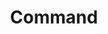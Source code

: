 ---
title: Command
tags: ["command", "prompt", "line", "terminal", "console"]
icon: command
svg: '<svg xmlns="http://www.w3.org/2000/svg" width="24" height="24" fill="none" viewBox="0 0 24 24" stroke-width="1.5" stroke-linecap="round" stroke-linejoin="round" stroke="currentColor"><path d="M15.012 5.977v12.046c0 2.645 3.316 3.953 5.14 2.13 1.825-1.825.516-5.141-2.13-5.141H5.978c-2.645 0-3.953 3.316-2.13 5.14 1.825 1.824 5.142.516 5.142-2.13V5.978c0-2.645-3.317-3.953-5.141-2.13-1.824 1.825-.516 5.142 2.13 5.142h12.045c2.645 0 3.954-3.317 2.13-5.141s-5.141-.516-5.141 2.13"/></svg>'
---